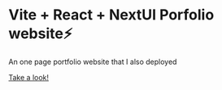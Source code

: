 # Vite + React + NextUI Porfolio website⚡️
An one page portfolio website that I also deployed 

[Take a look!](https://portfolio-w6yes.kinsta.page/)
